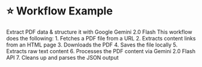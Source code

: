 # ⭐ Workflow Example
Extract PDF data & structure it with Google Gemini 2.0 Flash
This workflow does the following:
	1.	Fetches a PDF file from a URL
	2.	Extracts content links from an HTML page
	3.	Downloads the PDF
	4.	Saves the file locally
	5.	Extracts raw text content
	6.	Processes the PDF content via Gemini 2.0 Flash API
	7.	Cleans up and parses the JSON output